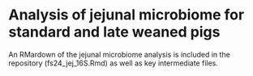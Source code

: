 # Analysis of jejunal microbiome for standard and late weaned pigs
An RMardown of the jejunal microbiome analysis is included in the repository (fs24_jej_16S.Rmd) as well as key intermediate files.
